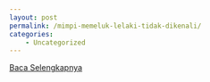 ```yaml
---
layout: post
permalink: /mimpi-memeluk-lelaki-tidak-dikenali/
categories:
    - Uncategorized
---
```


[Baca Selengkapnya](/07)